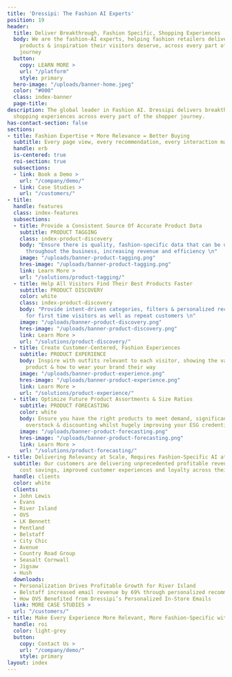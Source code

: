 ```yaml
---
title: 'Dressipi: The Fashion AI Experts'
position: 19
header:
  title: Deliver Breakthrough, Fashion Specific, Shopping Experiences
  body: We are the fashion-AI experts, helping fashion retailers deliver the relevant
    products & inspiration their visitors deserve, across every part of the shopper
    journey
  button:
    copy: LEARN MORE >
    url: "/platform"
    style: primary
  hero-image: "/uploads/banner-home.jpeg"
  color: "#000"
  class: index-banner
  page-title: 
description: The global leader in Fashion AI. Dressipi delivers breakthrough, fashion-specific
  shopping experiences across every part of the shopper journey.
has-contact-section: false
sections:
- title: Fashion Expertise + More Relevance = Better Buying
  subtitle: Every page view, every recommendation, every interaction made better
  handle: erb
  is-centered: true
  roi-section: true
  subsections:
  - link: Book a Demo >
    url: "/company/demo/"
  - link: Case Studies >
    url: "/customers/"
- title: 
  handle: features
  class: index-features
  subsections:
  - title: Provide a Consistent Source Of Accurate Product Data
    subtitle: PRODUCT TAGGING
    class: index-product-discovery
    body: "Ensure there is quality, fashion-specific data that can be used intelligently
      throughout the business, increasing revenue and efficiency \n"
    image: "/uploads/banner-product-tagging.png"
    hres-image: "/uploads/banner-product-tagging.png"
    link: Learn More >
    url: "/solutions/product-tagging/"
  - title: Help All Visitors Find Their Best Products Faster
    subtitle: PRODUCT DISCOVERY
    color: white
    class: index-product-discovery
    body: "Provide intent-driven categories, filters & personalized recommendations
      for first time visitors as well as repeat customers \n"
    image: "/uploads/banner-product-discovery.png"
    hres-image: "/uploads/banner-product-discovery.png"
    link: Learn More >
    url: "/solutions/product-discovery/"
  - title: Create Customer-Centered, Fashion Experiences
    subtitle: PRODUCT EXPERIENCE
    body: Inspire with outfits relevant to each visitor, showing the value of every
      product & how to wear your brand their way
    image: "/uploads/banner-product-experience.png"
    hres-image: "/uploads/banner-product-experience.png"
    link: Learn More >
    url: "/solutions/product-experience/"
  - title: Optimize Future Product Assortments & Size Ratios
    subtitle: PRODUCT FORECASTING
    color: white
    body: Ensure you have the right products to meet demand, significantly reducing
      overstock & discounting whilst hugely improving your ESG credentials
    image: "/uploads/banner-product-forecasting.png"
    hres-image: "/uploads/banner-product-forecasting.png"
    link: Learn More >
    url: "/solutions/product-forecasting/"
- title: Delivering Relevancy at Scale, Requires Fashion-Specific AI at Scale
  subtitle: Our customers are delivering unprecedented profitable revenue growth,
    cost savings, improved customer experiences and loyalty across their business.
  handle: clients
  color: white
  clients:
  - John Lewis
  - Evans
  - River Island
  - OVS
  - LK Bennett
  - Pentland
  - Belstaff
  - City Chic
  - Avenue
  - Country Road Group
  - Seasalt Cornwall
  - Jigsaw
  - Hush
  downloads:
  - Personalization Drives Profitable Growth for River Island
  - Belstaff increased email revenue by 69% through personalized recommendations
  - How OVS Benefited from Dressipi’s Personalized In-Store Emails
  link: MORE CASE STUDIES >
  url: "/customers/"
- title: Make Every Experience More Relevant, More Fashion-Specific with Dressipi
  handle: roi
  color: light-grey
  button:
    copy: Contact Us >
    url: "/company/demo/"
    style: primary
layout: index
---
```


